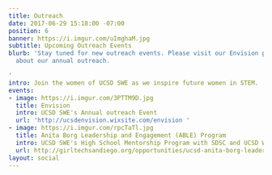 ```yaml
---
title: Outreach
date: 2017-06-29 15:18:00 -07:00
position: 6
banner: https://i.imgur.com/uImghaM.jpg
subtitle: Upcoming Outreach Events
blurb: 'Stay tuned for new outreach events. Please visit our Envision page to learn
  about our annual outreach.

'
intro: Join the women of UCSD SWE as we inspire future women in STEM.
events:
- image: https://i.imgur.com/3PTTM9D.jpg
  title: Envision
  intro: UCSD SWE's Annual outreach Event
  url: 'http://ucsdenvision.wixsite.com/envision '
- image: https://i.imgur.com/rpcTaTl.jpg
  title: Anita Borg Leadership and Engagement (ABLE) Program
  intro: UCSD SWE's High School Mentorship Program with SDSC and UCSD WIC
  url: http://girltechsandiego.org/opportunities/ucsd-anita-borg-leadership-and-engagement-able-program/
layout: social
---
```


